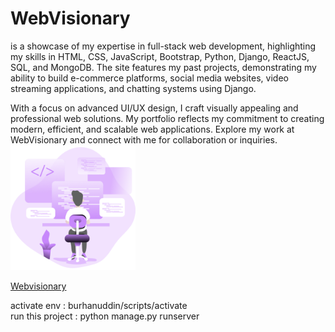 # WebVisionary
 is a showcase of my expertise in full-stack web development, highlighting my skills in HTML, CSS, JavaScript, Bootstrap, Python, Django, ReactJS, SQL, and MongoDB. The site features my past projects, demonstrating my ability to build e-commerce platforms, social media websites, video streaming applications, and chatting systems using Django.
<br>

With a focus on advanced UI/UX design, I craft visually appealing and professional web solutions. My portfolio reflects my commitment to creating modern, efficient, and scalable web applications. Explore my work at WebVisionary and connect with me for collaboration or inquiries.
<img src="static/images/bg1.png" alt="Logo" width="200">

<a href="https://webvisionary.pythonanywhere.com/"  target="_blank">Webvisionary</a>
<br>

activate env : burhanuddin/scripts/activate <br>
run this project : python manage.py runserver

